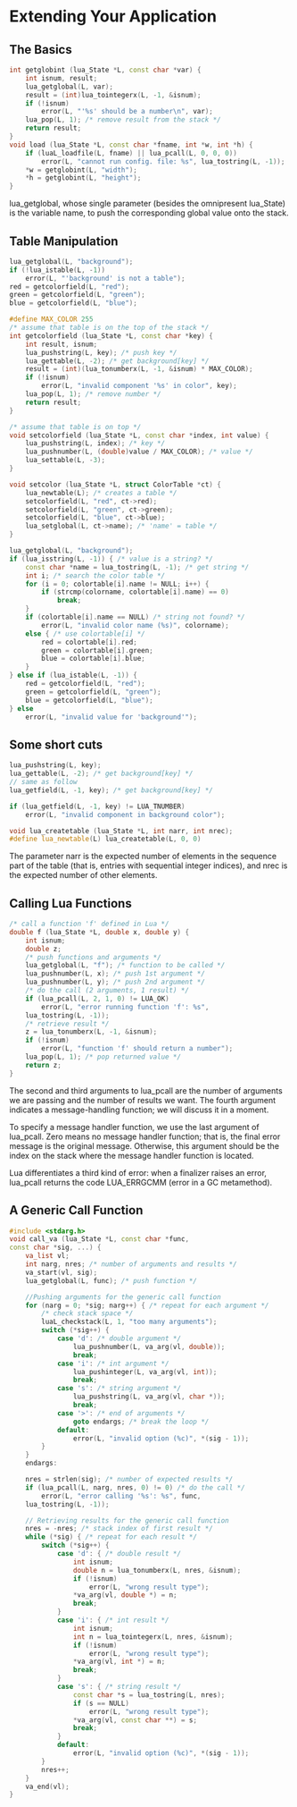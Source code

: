 # Extending Your Application #

## The Basics ##

```cpp
int getglobint (lua_State *L, const char *var) {
    int isnum, result;
    lua_getglobal(L, var);
    result = (int)lua_tointegerx(L, -1, &isnum);
    if (!isnum)
        error(L, "'%s' should be a number\n", var);
    lua_pop(L, 1); /* remove result from the stack */
    return result;
}
void load (lua_State *L, const char *fname, int *w, int *h) {
    if (luaL_loadfile(L, fname) || lua_pcall(L, 0, 0, 0))
        error(L, "cannot run config. file: %s", lua_tostring(L, -1));
    *w = getglobint(L, "width");
    *h = getglobint(L, "height");
}
```

lua_getglobal, whose single parameter (besides the omnipresent lua_State) is the variable name, to push the corresponding global value onto the stack.

## Table Manipulation ##

```cpp
lua_getglobal(L, "background");
if (!lua_istable(L, -1))
    error(L, "'background' is not a table");
red = getcolorfield(L, "red");
green = getcolorfield(L, "green");
blue = getcolorfield(L, "blue");
```

```cpp
#define MAX_COLOR 255
/* assume that table is on the top of the stack */
int getcolorfield (lua_State *L, const char *key) {
    int result, isnum;
    lua_pushstring(L, key); /* push key */
    lua_gettable(L, -2); /* get background[key] */
    result = (int)(lua_tonumberx(L, -1, &isnum) * MAX_COLOR);
    if (!isnum)
        error(L, "invalid component '%s' in color", key);
    lua_pop(L, 1); /* remove number */
    return result;
}
```

```cpp
/* assume that table is on top */
void setcolorfield (lua_State *L, const char *index, int value) {
    lua_pushstring(L, index); /* key */
    lua_pushnumber(L, (double)value / MAX_COLOR); /* value */
    lua_settable(L, -3);
}
```

```cpp
void setcolor (lua_State *L, struct ColorTable *ct) {
    lua_newtable(L); /* creates a table */
    setcolorfield(L, "red", ct->red);
    setcolorfield(L, "green", ct->green);
    setcolorfield(L, "blue", ct->blue);
    lua_setglobal(L, ct->name); /* 'name' = table */
}
```

```cpp
lua_getglobal(L, "background");
if (lua_isstring(L, -1)) { /* value is a string? */
    const char *name = lua_tostring(L, -1); /* get string */
    int i; /* search the color table */
    for (i = 0; colortable[i].name != NULL; i++) {
        if (strcmp(colorname, colortable[i].name) == 0)
            break;
    }
    if (colortable[i].name == NULL) /* string not found? */
        error(L, "invalid color name (%s)", colorname);
    else { /* use colortable[i] */
        red = colortable[i].red;
        green = colortable[i].green;
        blue = colortable[i].blue;
    }
} else if (lua_istable(L, -1)) {
    red = getcolorfield(L, "red");
    green = getcolorfield(L, "green");
    blue = getcolorfield(L, "blue");
} else
    error(L, "invalid value for 'background'");
```

## Some short cuts ##

```cpp
lua_pushstring(L, key);
lua_gettable(L, -2); /* get background[key] */
// same as follow
lua_getfield(L, -1, key); /* get background[key] */
```

```cpp
if (lua_getfield(L, -1, key) != LUA_TNUMBER)
    error(L, "invalid component in background color");
```

```cpp
void lua_createtable (lua_State *L, int narr, int nrec);
#define lua_newtable(L) lua_createtable(L, 0, 0)
```

The parameter narr is the expected number of elements in the sequence part of the table (that is, entries with sequential integer indices), and nrec is the expected number of other elements.

## Calling Lua Functions ##

```cpp
/* call a function 'f' defined in Lua */
double f (lua_State *L, double x, double y) {
    int isnum;
    double z;
    /* push functions and arguments */
    lua_getglobal(L, "f"); /* function to be called */
    lua_pushnumber(L, x); /* push 1st argument */
    lua_pushnumber(L, y); /* push 2nd argument */
    /* do the call (2 arguments, 1 result) */
    if (lua_pcall(L, 2, 1, 0) != LUA_OK)
        error(L, "error running function 'f': %s",
    lua_tostring(L, -1));
    /* retrieve result */
    z = lua_tonumberx(L, -1, &isnum);
    if (!isnum)
        error(L, "function 'f' should return a number");
    lua_pop(L, 1); /* pop returned value */
    return z;
}
```

The second and third arguments to lua_pcall are the number of arguments we are passing and the number of results we want. The fourth argument indicates a message-handling function; we will discuss it in a moment.

To specify a message handler function, we use the last argument of lua_pcall. Zero means no message handler function; that is, the final error message is the original message. Otherwise, this argument should be the index on the stack where the message handler function is located.

Lua differentiates a third kind of error: when a finalizer raises an error, lua_pcall returns the code LUA_ERRGCMM (error in a GC metamethod).

## A Generic Call Function ##

```cpp
#include <stdarg.h>
void call_va (lua_State *L, const char *func,
const char *sig, ...) {
    va_list vl;
    int narg, nres; /* number of arguments and results */
    va_start(vl, sig);
    lua_getglobal(L, func); /* push function */

    //Pushing arguments for the generic call function
    for (narg = 0; *sig; narg++) { /* repeat for each argument */
        /* check stack space */
        luaL_checkstack(L, 1, "too many arguments");
        switch (*sig++) {
            case 'd': /* double argument */
                lua_pushnumber(L, va_arg(vl, double));
                break;
            case 'i': /* int argument */
                lua_pushinteger(L, va_arg(vl, int));
                break;
            case 's': /* string argument */
                lua_pushstring(L, va_arg(vl, char *));
                break;
            case '>': /* end of arguments */
                goto endargs; /* break the loop */
            default:
                error(L, "invalid option (%c)", *(sig - 1));
        }
    }
    endargs:

    nres = strlen(sig); /* number of expected results */
    if (lua_pcall(L, narg, nres, 0) != 0) /* do the call */
        error(L, "error calling '%s': %s", func,
    lua_tostring(L, -1));

    // Retrieving results for the generic call function
    nres = -nres; /* stack index of first result */
    while (*sig) { /* repeat for each result */
        switch (*sig++) {
            case 'd': { /* double result */
                int isnum;
                double n = lua_tonumberx(L, nres, &isnum);
                if (!isnum)
                    error(L, "wrong result type");
                *va_arg(vl, double *) = n;
                break;
            }
            case 'i': { /* int result */
                int isnum;
                int n = lua_tointegerx(L, nres, &isnum);
                if (!isnum)
                    error(L, "wrong result type");
                *va_arg(vl, int *) = n;
                break;
            }
            case 's': { /* string result */
                const char *s = lua_tostring(L, nres);
                if (s == NULL)
                    error(L, "wrong result type");
                *va_arg(vl, const char **) = s;
                break;
            }
            default:
                error(L, "invalid option (%c)", *(sig - 1));
        }
        nres++;
    }
    va_end(vl);
}
```
